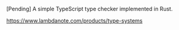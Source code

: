 \[Pending] A simple TypeScript type checker implemented in Rust.

https://www.lambdanote.com/products/type-systems
